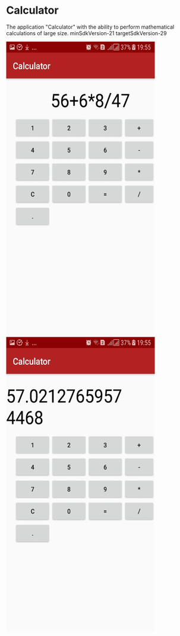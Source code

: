 # Calculator
The application "Calculator" with the ability to perform mathematical calculations of large size. minSdkVersion-21         targetSdkVersion-29


<img src="screenshots/Screenshot_20200201-195527.jpg" width="400" height="790"> <img src="screenshots/Screenshot_20200201-195531.jpg" width="400" height="790">

